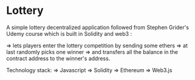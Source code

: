 # Lottery
A simple lottery decentralized application followed from Stephen Grider's Udemy course which is built in Solidity and web3 :

=> lets players enter the lottery competition by sending some ethers 
=> at last randomly picks one winner 
=> and transfers all the balance in the contract address to the winner's address.

Technology stack:
=> Javascript
=> Solidity
=> Ethereum
=> Web3.js
